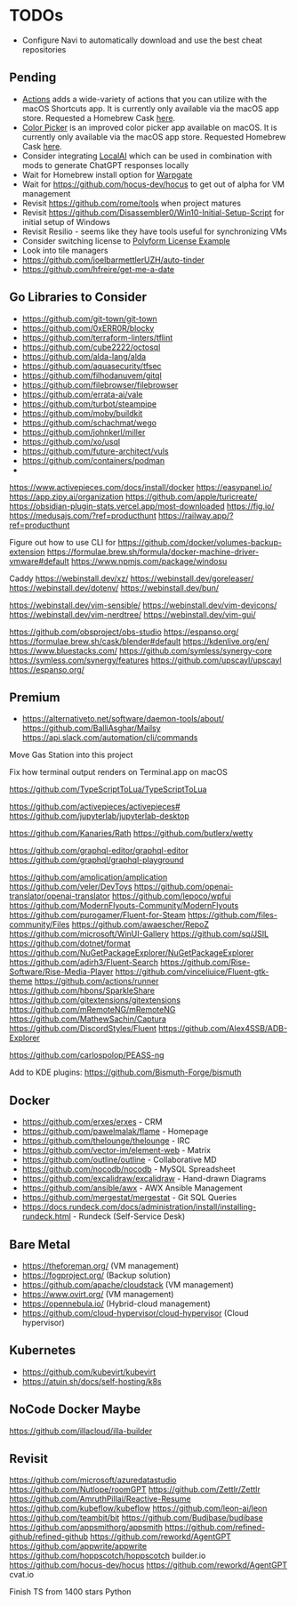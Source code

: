 # TODOs

* Configure Navi to automatically download and use the best cheat repositories

## Pending

* [Actions](https://github.com/sindresorhus/Actions) adds a wide-variety of actions that you can utilize with the macOS Shortcuts app. It is currently only available via the macOS app store. Requested a Homebrew Cask [here](https://github.com/sindresorhus/Actions/issues/127).
* [Color Picker](https://github.com/sindresorhus/System-Color-Picker) is an improved color picker app available on macOS. It is currently only available via the macOS app store. Requested Homebrew Cask [here](https://github.com/sindresorhus/System-Color-Picker/issues/32).
* Consider integrating [LocalAI](https://github.com/go-skynet/LocalAI) which can be used in combination with mods to generate ChatGPT responses locally
* Wait for Homebrew install option for [Warpgate](https://github.com/warp-tech/warpgate)
* Wait for https://github.com/hocus-dev/hocus to get out of alpha for VM management
* Revisit https://github.com/rome/tools when project matures
* Revisit https://github.com/Disassembler0/Win10-Initial-Setup-Script for initial setup of Windows
* Revisit Resilio - seems like they have tools useful for synchronizing VMs
* Consider switching license to [Polyform License Example](https://github.com/dosyago/DiskerNet/blob/fun/LICENSE.md)
* Look into tile managers
* https://github.com/joelbarmettlerUZH/auto-tinder
* https://github.com/hfreire/get-me-a-date



## Go Libraries to Consider

* https://github.com/git-town/git-town
* https://github.com/0xERR0R/blocky
* https://github.com/terraform-linters/tflint
* https://github.com/cube2222/octosql
* https://github.com/alda-lang/alda
* https://github.com/aquasecurity/tfsec
* https://github.com/filhodanuvem/gitql
* https://github.com/filebrowser/filebrowser
* https://github.com/errata-ai/vale
* https://github.com/turbot/steampipe
* https://github.com/moby/buildkit
* https://github.com/schachmat/wego
* https://github.com/johnkerl/miller
* https://github.com/xo/usql
* https://github.com/future-architect/vuls
* https://github.com/containers/podman
* 


https://www.activepieces.com/docs/install/docker
https://easypanel.io/
https://app.zipy.ai/organization
https://github.com/apple/turicreate/
https://obsidian-plugin-stats.vercel.app/most-downloaded
https://fig.io/
https://medusajs.com/?ref=producthunt
https://railway.app/?ref=producthunt

Figure out how to use CLI for https://github.com/docker/volumes-backup-extension
https://formulae.brew.sh/formula/docker-machine-driver-vmware#default
https://www.npmjs.com/package/windosu

Caddy
https://webinstall.dev/xz/
https://webinstall.dev/goreleaser/
https://webinstall.dev/dotenv/
https://webinstall.dev/bun/

https://webinstall.dev/vim-sensible/
https://webinstall.dev/vim-devicons/
https://webinstall.dev/vim-nerdtree/
https://webinstall.dev/vim-gui/

https://github.com/obsproject/obs-studio
https://espanso.org/
https://formulae.brew.sh/cask/blender#default
https://kdenlive.org/en/
https://www.bluestacks.com/
https://github.com/symless/synergy-core
https://symless.com/synergy/features
https://github.com/upscayl/upscayl
https://espanso.org/

## Premium

* https://alternativeto.net/software/daemon-tools/about/
https://github.com/BalliAsghar/Mailsy
https://api.slack.com/automation/cli/commands

Move Gas Station into this project

Fix how terminal output renders on Terminal.app on macOS


https://github.com/TypeScriptToLua/TypeScriptToLua


https://github.com/activepieces/activepieces#
https://github.com/jupyterlab/jupyterlab-desktop

https://github.com/Kanaries/Rath
https://github.com/butlerx/wetty


https://github.com/graphql-editor/graphql-editor
https://github.com/graphql/graphql-playground






https://github.com/amplication/amplication
https://github.com/veler/DevToys
https://github.com/openai-translator/openai-translator
https://github.com/lepoco/wpfui
https://github.com/ModernFlyouts-Community/ModernFlyouts
https://github.com/purogamer/Fluent-for-Steam
https://github.com/files-community/Files
https://github.com/awaescher/RepoZ
https://github.com/microsoft/WinUI-Gallery
https://github.com/sq/JSIL
https://github.com/dotnet/format
https://github.com/NuGetPackageExplorer/NuGetPackageExplorer
https://github.com/adirh3/Fluent-Search
https://github.com/Rise-Software/Rise-Media-Player
https://github.com/vinceliuice/Fluent-gtk-theme
https://github.com/actions/runner
https://github.com/hbons/SparkleShare
https://github.com/gitextensions/gitextensions
https://github.com/mRemoteNG/mRemoteNG
https://github.com/MathewSachin/Captura
https://github.com/DiscordStyles/Fluent
https://github.com/Alex4SSB/ADB-Explorer

https://github.com/carlospolop/PEASS-ng

Add to KDE plugins:
https://github.com/Bismuth-Forge/bismuth

## Docker

* https://github.com/erxes/erxes - CRM
* https://github.com/pawelmalak/flame - Homepage
* https://github.com/thelounge/thelounge - IRC
* https://github.com/vector-im/element-web - Matrix
* https://github.com/outline/outline - Collaborative MD
* https://github.com/nocodb/nocodb - MySQL Spreadsheet
* https://github.com/excalidraw/excalidraw - Hand-drawn Diagrams
* https://github.com/ansible/awx - AWX Ansible Management
* https://github.com/mergestat/mergestat - Git SQL Queries
* https://docs.rundeck.com/docs/administration/install/installing-rundeck.html - Rundeck (Self-Service Desk)

## Bare Metal

* https://theforeman.org/ (VM management)
* https://fogproject.org/ (Backup solution)
* https://github.com/apache/cloudstack (VM management)
* https://www.ovirt.org/ (VM management)
* https://opennebula.io/ (Hybrid-cloud management)
* https://github.com/cloud-hypervisor/cloud-hypervisor (Cloud hypervisor)

## Kubernetes

* https://github.com/kubevirt/kubevirt
* https://atuin.sh/docs/self-hosting/k8s

## NoCode Docker Maybe
https://github.com/illacloud/illa-builder

## Revisit
https://github.com/microsoft/azuredatastudio
https://github.com/Nutlope/roomGPT
https://github.com/Zettlr/Zettlr
https://github.com/AmruthPillai/Reactive-Resume
https://github.com/kubeflow/kubeflow
https://github.com/leon-ai/leon
https://github.com/teambit/bit
https://github.com/Budibase/budibase
https://github.com/appsmithorg/appsmith
https://github.com/refined-github/refined-github
https://github.com/reworkd/AgentGPT
https://github.com/appwrite/appwrite
https://github.com/hoppscotch/hoppscotch
builder.io
https://github.com/hocus-dev/hocus
https://github.com/reworkd/AgentGPT
cvat.io

Finish TS from 1400 stars
Python